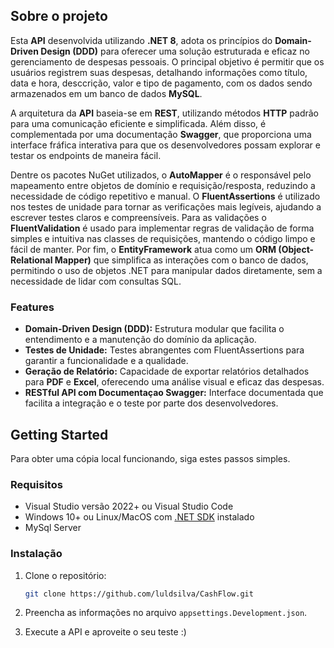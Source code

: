 ## Sobre o projeto

Esta **API** desenvolvida utilizando **.NET 8**, adota os princípios do **Domain-Driven Design (DDD)** para oferecer uma solução estruturada e eficaz no gerenciamento de despesas pessoais. O principal objetivo é permitir que os usuários registrem suas despesas, detalhando informações como título, data e hora, desccrição, valor e tipo de pagamento, com os dados sendo armazenados em um banco de dados **MySQL**.

A arquitetura da **API** baseia-se em **REST**, utilizando métodos **HTTP** padrão para uma comunicação eficiente e simplificada. Além disso, é complementada por uma documentação **Swagger**, que proporciona uma interface fráfica interativa para que os desenvolvedores possam explorar e testar os endpoints de maneira fácil.

Dentre os pacotes NuGet utilizados, o **AutoMapper** é o responsável pelo mapeamento entre objetos de domínio e requisição/resposta, reduzindo a necessidade de código repetitivo e manual. O **FluentAssertions** é utilizado nos testes de unidade para tornar as verificações mais legíveis, ajudando a escrever testes claros e compreensíveis. Para as validações o **FluentValidation** é usado para implementar regras de validação de forma simples e intuitiva nas classes de requisições, mantendo o código limpo e fácil de manter. Por fim, o **EntityFramework** atua como um **ORM (Object-Relational Mapper)** que simplifica as interações com o banco de dados, permitindo o uso de objetos .NET para manipular dados diretamente, sem a necessidade de lidar com consultas SQL.

### Features
- **Domain-Driven Design (DDD):** Estrutura modular que facilita o entendimento e a manutenção do domínio da aplicação.
- **Testes de Unidade:** Testes abrangentes com FluentAssertions para garantir a funcionalidade e a qualidade.
- **Geração de Relatório:** Capacidade de exportar relatórios detalhados para **PDF** e **Excel**, oferecendo uma análise visual e eficaz das despesas.
- **RESTful API com Documentaçao Swagger:** Interface documentada que facilita a integração e o teste por parte dos desenvolvedores.

## Getting Started

Para obter uma cópia local funcionando, siga estes passos simples.

### Requisitos
- Visual Studio versão 2022+ ou Visual Studio Code
- Windows 10+ ou Linux/MacOS com [.NET SDK](https://dotnet.microsoft.com/pt-br/download/dotnet/8.0) instalado
- MySql Server

### Instalação

1. Clone o repositório:
   
    ```sh
    git clone https://github.com/luldsilva/CashFlow.git
    ```
3. Preencha as informações no arquivo `appsettings.Development.json`.
4. Execute a API e aproveite o seu teste :)


